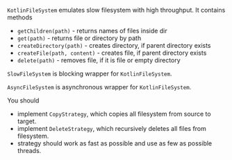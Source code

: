 `KotlinFileSystem` emulates slow filesystem with high throughput.
It contains methods
- `getChildren(path)` - returns names of files inside dir
- `get(path)` - returns file or directory by path
- `createDirectory(path)` - creates directory, if parent directory exists
- `createFile(path, content)` - creates file, if parent directory exists
- `delete(path)` - removes file, if it is file or empty directory

`SlowFileSystem` is blocking wrapper for `KotlinFileSystem`.

`AsyncFileSystem` is asynchronous wrapper for `KotlinFileSystem`.

You should
- implement `CopyStrategy`, which copies all filesystem from source to target.
- implement `DeleteStrategy`, which recursively deletes all files from filesystem.
- strategy should work as fast as possible and use as few as possible threads.
